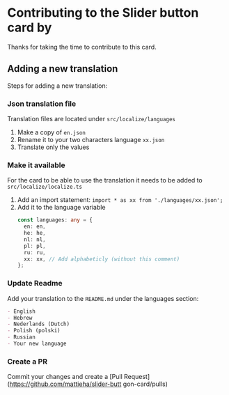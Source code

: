 # Contributing to the Slider button card by 

Thanks for taking the time to contribute to this card.

## Adding a new translation
Steps for adding a new translation:
### Json translation file
Translation files are located under `src/localize/languages`
1. Make a copy of `en.json`
2. Rename it to your two characters language `xx.json`       
3. Translate only the values
### Make it available
For the card to be able to use the translation it needs to be added to `src/localize/localize.ts`
1. Add an import statement: `import * as xx from './languages/xx.json';`
2. Add it to the language variable 
    ```` typescript 
   const languages: any = {
      en: en,
      he: he,
      nl: nl,
      pl: pl,
      ru: ru,
      xx: xx, // Add alphabeticly (without this comment)
    };
    ````
   
### Update Readme
Add your translation to the `README.md` under the languages section:
```markdown
- English
- Hebrew
- Nederlands (Dutch)
- Polish (polski)
- Russian
- Your new language
```

### Create a PR
Commit your changes and create a [Pull Request](https://github.com/mattieha/slider-butt gon-card/pulls)
